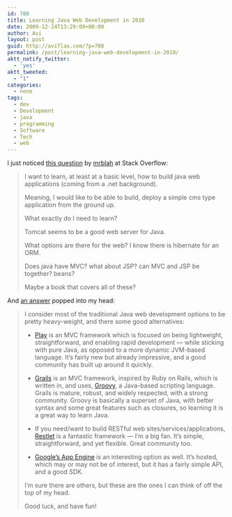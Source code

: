 ```yaml
---
id: 788
title: Learning Java Web Development in 2010
date: 2009-12-24T13:29:09+00:00
author: Avi
layout: post
guid: http://aviflax.com/?p=788
permalink: /post/learning-java-web-development-in-2010/
aktt_notify_twitter:
  - 'yes'
aktt_tweeted:
  - "1"
categories:
  - none
tags:
  - dev
  - Development
  - java
  - programming
  - Software
  - Tech
  - web
---
```

I just noticed [this question](http://stackoverflow.com/questions/1958808/java-web-development-what-skills-do-i-need) by [mrblah](http://stackoverflow.com/users/68183/mrblah) at Stack Overflow:

> I want to learn, at least at a basic level, how to build java web applications (coming from a .net background).
> 
> Meaning, I would like to be able to build, deploy a simple cms type application from the ground up.
> 
> What exactly do I need to learn?
> 
> Tomcat seems to be a good web server for Java.
> 
> What options are there for the web? I know there is hibernate for an ORM.
> 
> Does java have MVC? what about JSP? can MVC and JSP be together? beans?
> 
> Maybe a book that covers all of these? 

And [an answer](http://stackoverflow.com/questions/1958808/java-web-development-what-skills-do-i-need/1959016#1959016) popped into my head:

> I consider most of the traditional Java web development options to be pretty heavy-weight, and there some good alternatives:
> 
>   * <a href="http://www.playframework.org/" rel="nofollow">Play</a> is an MVC framework which is focused on being lightweight, straightforward, and enabling rapid development — while sticking with pure Java, as opposed to a more dynamic JVM-based language. It&#8217;s fairly new but already impressive, and a good community has built up around it quickly.
> 
>   * <a href="http://www.grails.org/" rel="nofollow">Grails</a> is an MVC framework, inspired by Ruby on Rails, which is written in, and uses, <a href="http://groovy.codehaus.org/" rel="nofollow">Groovy</a>, a Java-based scripting language. Grails is mature, robust, and widely respected, with a strong community. Groovy is basically a superset of Java, with better syntax and some great features such as closures, so learning it is a great way to learn Java.
> 
>   * If you need/want to build RESTful web sites/services/applications, <a href="http://restlet.org" rel="nofollow">Restlet</a> is a fantastic framework — I&#8217;m a big fan. It&#8217;s simple, straightforward, and yet flexible. Great community too.
> 
>   * <a href="http://code.google.com/appengine/" rel="nofollow">Google&#8217;s App Engine</a> is an interesting option as well. It&#8217;s hosted, which may or may not be of interest, but it has a fairly simple API, and a good SDK.
> 
> I&#8217;m sure there are others, but these are the ones I can think of off the top of my head.
> 
> Good luck, and have fun!